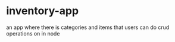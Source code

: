 # inventory-app
an app where there is categories and items that users can do crud operations on in node
